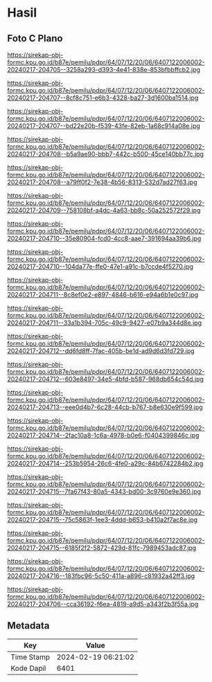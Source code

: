# Hasil

## Foto C Plano

https://sirekap-obj-formc.kpu.go.id/b87e/pemilu/pdpr/64/07/12/20/06/6407122006002-20240217-204705--3258a293-d393-4e41-838e-853bfbbffcb2.jpg

https://sirekap-obj-formc.kpu.go.id/b87e/pemilu/pdpr/64/07/12/20/06/6407122006002-20240217-204707--8cf8c751-e6b3-4328-ba27-3d1600ba1514.jpg

https://sirekap-obj-formc.kpu.go.id/b87e/pemilu/pdpr/64/07/12/20/06/6407122006002-20240217-204707--bd22e20b-f539-43fe-82eb-1a68c914a08e.jpg

https://sirekap-obj-formc.kpu.go.id/b87e/pemilu/pdpr/64/07/12/20/06/6407122006002-20240217-204708--b5a9ae90-bbb7-442c-b500-45ce140bb77c.jpg

https://sirekap-obj-formc.kpu.go.id/b87e/pemilu/pdpr/64/07/12/20/06/6407122006002-20240217-204708--a79ff0f2-7e38-4b56-8313-532d7ad27f63.jpg

https://sirekap-obj-formc.kpu.go.id/b87e/pemilu/pdpr/64/07/12/20/06/6407122006002-20240217-204709--758108bf-a4dc-4a63-bb8c-50a252572f29.jpg

https://sirekap-obj-formc.kpu.go.id/b87e/pemilu/pdpr/64/07/12/20/06/6407122006002-20240217-204710--35e80904-fcd0-4cc8-aae7-391694aa39b6.jpg

https://sirekap-obj-formc.kpu.go.id/b87e/pemilu/pdpr/64/07/12/20/06/6407122006002-20240217-204710--104da77e-ffe0-47e1-a91c-b7ccde4f5270.jpg

https://sirekap-obj-formc.kpu.go.id/b87e/pemilu/pdpr/64/07/12/20/06/6407122006002-20240217-204711--8c8ef0e2-e897-4846-b616-e94a6b1e0c97.jpg

https://sirekap-obj-formc.kpu.go.id/b87e/pemilu/pdpr/64/07/12/20/06/6407122006002-20240217-204711--33a1b394-705c-49c9-9427-e07b9a344d8e.jpg

https://sirekap-obj-formc.kpu.go.id/b87e/pemilu/pdpr/64/07/12/20/06/6407122006002-20240217-204712--dd6fd8ff-7fac-405b-be1d-ad9d6d3fd729.jpg

https://sirekap-obj-formc.kpu.go.id/b87e/pemilu/pdpr/64/07/12/20/06/6407122006002-20240217-204712--603e8497-34e5-4bfd-b587-968db654c54d.jpg

https://sirekap-obj-formc.kpu.go.id/b87e/pemilu/pdpr/64/07/12/20/06/6407122006002-20240217-204713--eee0d4b7-6c28-44cb-b767-b8e630e9f599.jpg

https://sirekap-obj-formc.kpu.go.id/b87e/pemilu/pdpr/64/07/12/20/06/6407122006002-20240217-204714--2fac10a8-1c6a-4978-b0e6-f0404399846c.jpg

https://sirekap-obj-formc.kpu.go.id/b87e/pemilu/pdpr/64/07/12/20/06/6407122006002-20240217-204714--253b5954-26c6-4fe0-a29c-84b6742284b2.jpg

https://sirekap-obj-formc.kpu.go.id/b87e/pemilu/pdpr/64/07/12/20/06/6407122006002-20240217-204715--7fa67f43-80a5-4343-bd00-3c9760e9e360.jpg

https://sirekap-obj-formc.kpu.go.id/b87e/pemilu/pdpr/64/07/12/20/06/6407122006002-20240217-204715--75c5863f-1ee3-4ddd-b653-b410a2f7ac8e.jpg

https://sirekap-obj-formc.kpu.go.id/b87e/pemilu/pdpr/64/07/12/20/06/6407122006002-20240217-204715--6185f2f2-5872-429d-81fc-7989453adc87.jpg

https://sirekap-obj-formc.kpu.go.id/b87e/pemilu/pdpr/64/07/12/20/06/6407122006002-20240217-204716--183fbc96-5c50-411a-a896-c81932a42ff3.jpg

https://sirekap-obj-formc.kpu.go.id/b87e/pemilu/pdpr/64/07/12/20/06/6407122006002-20240217-204706--cca36192-f6ea-4819-a9d5-a343f2b3f55a.jpg


## Metadata

| Key        | Value               |
| ---------- | ------------------- |
| Time Stamp | 2024-02-19 06:21:02 |
| Kode Dapil | 6401                |



